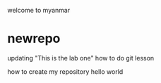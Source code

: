 welcome to myanmar
# newrepo
updating "This is the lab one"
how to do git lesson

how to create my repository
hello world
